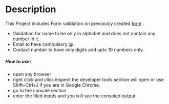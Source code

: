 # Description
This Project includes Form validation on previously created [form](https://github.com/Shiwang0-0/Triweb-Learning/tree/main/CSS/Form) .

- Validation for name to be only in alphabet and  does not contain any number in it.
- Email to have compulsory @ .
- Contact number to have only digits and upto 10 numbers only.

##### How to use: 
- open any browser
- right click and click inspect the developer tools section will open or use Shift+Ctrl+J if you are in Google Chrome.
- go to the console section
- enter the filed inputs and you will see the consoled output.




    
    






           